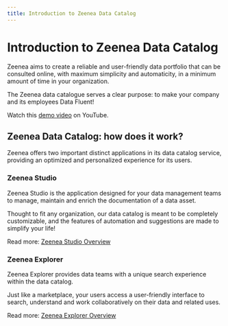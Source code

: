 ```yaml
---
title: Introduction to Zeenea Data Catalog
---
```


# Introduction to Zeenea Data Catalog

Zeenea aims to create a reliable and user-friendly data portfolio that can be consulted online, with maximum simplicity and automaticity, in a minimum amount of time in your organization.

The Zeenea data catalogue serves a clear purpose: to make your company and its employees Data Fluent!

Watch this [demo video](https://youtu.be/23LKd9XbnMc) on YouTube.

## Zeenea Data Catalog: how does it work?

Zeenea offers two important distinct applications in its data catalog service, providing an optimized and personalized experience for its users.

### Zeenea Studio

Zeenea Studio is the application designed for your data management teams to manage, maintain and enrich the documentation of a data asset.

Thought to fit any organization, our data catalog is meant to be completely customizable, and the features of automation and suggestions are made to simplify your life!

Read more: [Zeenea Studio Overview](./zeenea-studio-overview.md)

### Zeenea Explorer

Zeenea Explorer provides data teams with a unique search experience within the data catalog. 

Just like a marketplace, your users access a user-friendly interface to search, understand and work collaboratively on their data and related uses.

Read more: [Zeenea Explorer Overview](./zeenea-explorer-overview.md)
 